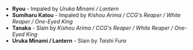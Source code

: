 - **Ryou** - Impaled by _Uruka Minami / Lantern_
- **Sumiharu Katou** - Impaled by _Kishou Arima / CCG's Reaper / White Reaper / One-Eyed King_
- **Tanaka** - Slain by _Kishou Arima / CCG's Reaper / White Reaper / One-Eyed King_
- **Uruka Minami / Lantern** - Slain by _Taishi Fura_